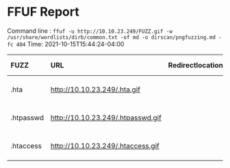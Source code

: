 # FFUF Report

  Command line : `ffuf -u http://10.10.23.249/FUZZ.gif -w /usr/share/wordlists/dirb/common.txt -of md -o dirscan/pngfuzzing.md -fc 404`
  Time: 2021-10-15T15:44:24-04:00

  | FUZZ | URL | Redirectlocation | Position | Status Code | Content Length | Content Words | Content Lines | Content Type | ResultFile |
  | :- | :-- | :--------------- | :---- | :------- | :---------- | :------------- | :------------ | :--------- | :----------- |
  | .hta | http://10.10.23.249/.hta.gif |  | 11 | 403 | 277 | 20 | 10 | text/html; charset=iso-8859-1 |  |
  | .htpasswd | http://10.10.23.249/.htpasswd.gif |  | 13 | 403 | 277 | 20 | 10 | text/html; charset=iso-8859-1 |  |
  | .htaccess | http://10.10.23.249/.htaccess.gif |  | 12 | 403 | 277 | 20 | 10 | text/html; charset=iso-8859-1 |  |
  